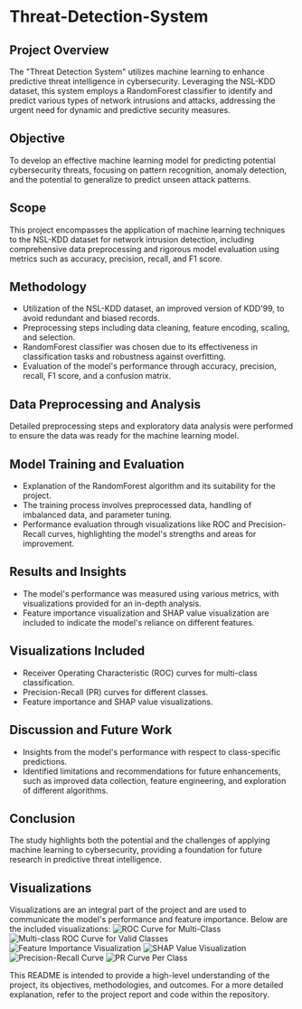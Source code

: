 # Threat-Detection-System

## Project Overview
The "Threat Detection System" utilizes machine learning to enhance predictive threat intelligence in cybersecurity. Leveraging the NSL-KDD dataset, this system employs a RandomForest classifier to identify and predict various types of network intrusions and attacks, addressing the urgent need for dynamic and predictive security measures.

## Objective
To develop an effective machine learning model for predicting potential cybersecurity threats, focusing on pattern recognition, anomaly detection, and the potential to generalize to predict unseen attack patterns.

## Scope
This project encompasses the application of machine learning techniques to the NSL-KDD dataset for network intrusion detection, including comprehensive data preprocessing and rigorous model evaluation using metrics such as accuracy, precision, recall, and F1 score.

## Methodology
- Utilization of the NSL-KDD dataset, an improved version of KDD'99, to avoid redundant and biased records.
- Preprocessing steps including data cleaning, feature encoding, scaling, and selection.
- RandomForest classifier was chosen due to its effectiveness in classification tasks and robustness against overfitting.
- Evaluation of the model's performance through accuracy, precision, recall, F1 score, and a confusion matrix.

## Data Preprocessing and Analysis
Detailed preprocessing steps and exploratory data analysis were performed to ensure the data was ready for the machine learning model.

## Model Training and Evaluation
- Explanation of the RandomForest algorithm and its suitability for the project.
- The training process involves preprocessed data, handling of imbalanced data, and parameter tuning.
- Performance evaluation through visualizations like ROC and Precision-Recall curves, highlighting the model's strengths and areas for improvement.

## Results and Insights
- The model's performance was measured using various metrics, with visualizations provided for an in-depth analysis.
- Feature importance visualization and SHAP value visualization are included to indicate the model's reliance on different features.

## Visualizations Included
- Receiver Operating Characteristic (ROC) curves for multi-class classification.
- Precision-Recall (PR) curves for different classes.
- Feature importance and SHAP value visualizations.

## Discussion and Future Work
- Insights from the model's performance with respect to class-specific predictions.
- Identified limitations and recommendations for future enhancements, such as improved data collection, feature engineering, and exploration of different algorithms.

## Conclusion
The study highlights both the potential and the challenges of applying machine learning to cybersecurity, providing a foundation for future research in predictive threat intelligence.


## Visualizations
Visualizations are an integral part of the project and are used to communicate the model's performance and feature importance. Below are the included visualizations:
![ROC Curve for Multi-Class](path_to_image/roc_multi_class.png)
![Multi-class ROC Curve for Valid Classes](path_to_image/roc_valid_classes.png)
![Feature Importance Visualization](path_to_image/feature_importance.png)
![SHAP Value Visualization](path_to_image/shap_value.png)
![Precision-Recall Curve](path_to_image/precision_recall_curve.png)
![PR Curve Per Class](path_to_image/pr_curve_per_class.png)


This README is intended to provide a high-level understanding of the project, its objectives, methodologies, and outcomes. For a more detailed explanation, refer to the project report and code within the repository.
